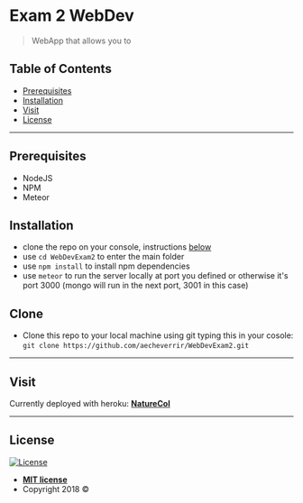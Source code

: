 # Exam 2 WebDev
> WebApp that allows you to


## Table of Contents

- [Prerequisites](#prerequisites)
- [Installation](#installation)
- [Visit](#visit)
- [License](#license)

---

## Prerequisites

- NodeJS
- NPM
- Meteor

## Installation

- clone the repo on your console, instructions [below](#clone)
- use `cd WebDevExam2` to enter the main folder
- use `npm install` to install npm dependencies
- use `meteor` to run the server locally at port you defined or otherwise it's port 3000 (mongo will run in the next port, 3001 in this case)

## Clone

- Clone this repo to your local machine using git typing this in your cosole: `git clone https://github.com/aecheverrir/WebDevExam2.git`

---


## Visit

Currently deployed with heroku: <a href="http://webdevexam2.herokuapp.com/" target="_blank">**NatureCol**</a>

---

## License

[![License](http://img.shields.io/:license-mit-blue.svg?style=flat-square)](http://badges.mit-license.org)

- **[MIT license](http://opensource.org/licenses/mit-license.php)**
- Copyright 2018 © 
